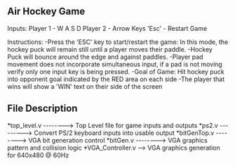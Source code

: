 Air Hockey Game
----------------------------------
Inputs:
Player 1 - W A S D
Player 2 - Arrow Keys
'Esc' - Restart Game

Instructions:
-Press the 'ESC' key to start/restart the game: In this mode, the hockey puck will remain still until a player moves their paddle.
-Hockey Puck will bounce around the edge and against paddles.
-Player pad movement does not incorporate simultaneous input, if a pad is not moving verify only one input key is being pressed.
-Goal of Game: Hit hockey puck into opponent goal indicated by the RED area on each side
-The player that wins will show a 'WIN' text on their side of the screen



File Description
--------------------------
*top_level.v --------> Top Level file for game inputs and outputs
*ps2.v      ---------> Convert PS/2 keyboard inputs into usable output
*bitGenTop.v --------> VGA bit generation control
*bitGen.v    --------> VGA graphics pattern and collision logic
*VGA_Controller.v  --> VGA graphics generation for 640x480 @ 60Hz



